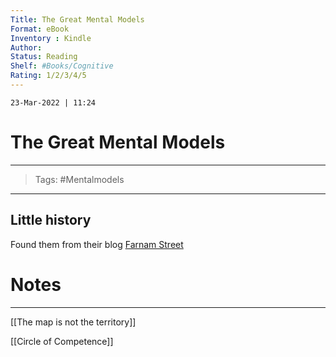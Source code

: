 ```yaml
---
Title: The Great Mental Models
Format: eBook
Inventory : Kindle
Author: 
Status: Reading
Shelf: #Books/Cognitive 
Rating: 1/2/3/4/5
---
```

`23-Mar-2022 | 11:24`

# The Great Mental Models
---

> Tags:  #Mentalmodels 

---

## Little history

Found them from their blog [Farnam Street](https://fs.blog/)

# Notes 
---


[[The map is not the territory]]

[[Circle of Competence]]



